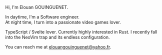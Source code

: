 Hi, I'm Elouan GOUINGUENET.

In daytime, I'm a Software engineer.<br/>
At night time, I turn into a passionate video games lover.

TypeScript / Svelte lover. Currently highly interested in Rust.
I recently fall into the NeoVim trap and its endless configuration.

You can reach me at elouangouinguenet@yahoo.fr.
